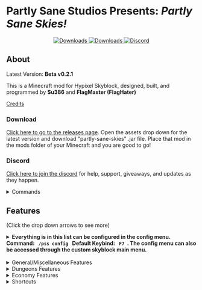 # **Partly Sane Studios Presents:** *Partly Sane Skies!*

<p align="center">
  <a href="https://github.com/PartlySaneStudios/partly-sane-skies/releases" target="_blank">
    <img alt="Downloads" src="https://img.shields.io/github/v/release/PartlySaneStudios/partly-sane-skies?display_name=tag" />
  </a>
  <a href="https://github.com/PartlySaneStudios/partly-sane-skies/releases" target="_blank">
    <img alt="Downloads" src="https://img.shields.io/github/downloads/PartlySaneStudios/partly-sane-skies/total" />
  </a>
  <a href="https://discord.gg/v4PU3WeH7z" target="_blank">
    <img alt="Discord" src="https://img.shields.io/discord/1001847734766145607" />
  </a>
</p>

## About

Latest Version: **Beta v0.2.1**

This is a Minecraft mod for Hypixel Skyblock, designed, built, and programmed by **Su386** and **FlagMaster (FlagHater)**

[Credits](CREDITS.md)

### Download

[Click here to go to the releases page](<https://github.com/PartlySaneStudios/partly-sane-skies/releases>).
 Open the assets drop down for the latest version and download "partly-sane-skies" .jar file. Place that mod in the mods folder of your Minecraft and you are good to go!

### Discord

[Click here to join the discord](https://discord.gg/v4PU3WeH7z) for help, support, giveaways, and updates as they happen.
<details>
  <summary> Commands </summary>

## Commands

``/pss``: A help command for Partly Sane Skies

``/pss config``, ``/pssconfig``: A command to open the PSS Config menu. It can also be keybinded in the vanilla options menu. Default: ``F7``

``/pssdisc``, ``/pssdiscord``: Sends a link to the discord. [Or you can just join here (https://discord.gg/v4PU3WeH7z)](https://discord.gg/v4PU3WeH7z)

``/skillup <username>``, ``/su <username>``: Command to use the skill upgrade recommandation feature. (See Features)

``/pm``, ``/partymanager``: Command to open the Party Manager. It can also be keybinded in the vanilla options menu.

``/permparty``, ``/permp``, ``/pp``: Command to use Permanent Dungeon Party Selector. (See Features)

``/fp``, ``/pf``: Command to use Party All Friends. (See Features)

``/chatalert``, ``/ca``, ``/chal``: Command to use the Chat Alerts System. (See Features)

``/farmnotfier``, ``/fn``, ``/farmnotif``: Command to use the farm notifier system. 

</details>

## Features

(Click the drop down arrows to see more)

<details>
  <summary> <b> Everything is in this list can be configured in the config menu. Command:  <code> /pss config </code> Default Keybind:  <code> F7 </code>. The config menu can also be accessed through the custom skyblock main menu. </b> </summary>

  ![Config Menu](images/config_menu.png)

</details>

<br>

<details>
  <summary> General/Miscellaneous Features </summary>
  
## General/Miscellaneous Features

General and Miscellaneous features.

### Custom Main Menu

Upon start up of Minecraft, a nice, Skyblock themed main menu will display. There are various configurable options from Skyblock-themed backrounds, along with an option to select a random background.

![Custom Main Menu](images/custom_main_menu.png)

### Skill Upgrade Recommendation

A helpful command to help recommend what skill you should upgrade less. Using ``/skillup <username>`` or ``/su <username>`` will provide a list of recommended skills to upgrade.

![Location Banner](images/skill_upgrade.png)

### RNG Drop Banner and Sound

When you get a rare drop, a Pumpkin Dicer or Melon Slicer like pop-up banner will appear, along with a sound, celebrating your drop.

![Custom Main Menu](images/rng_drop_banner.png)

### Custom Sounds for Skyblock

Instead of the normal noteblocks, there is now the option to use computer generated, discord sounds or even live instruments to play sounds such as Skyblock music and sound effects.

### Worm Warning

When you are mining in the Crystal Hollows and a worm or Scatha spawns, you get a message on screen, along with a sound, warning you that a worm has spawned.

### Location Banner

When switching to a new location region on skyblock, an MMO RPG style banner will appear, informing you that you have switched to a new region.

![Location Banner](images/location_banner.png)

### Chat Alerts

Using ``/ca``, you can add and remove specific phrases that will be highlighted when someone says them. Example: If you add the word "``flag``" (using ``/ca add flag``) to Chat Alerts, it will highlight the word and play a notification when someone says it.

![Chat Alerts](images/chat_alerts.png)

### Chat Color

Private messages and messages that are sent in the Party, Guild, Guild Officer, or Skyblock Co-op channels will now have the color of the channel they are sent in.

![Chat Colors](images/chat_color.png)

### Incorrect Pet for Minion Alert

If you do not the right pet selected for leveling up minions, you will be warned so that you never lose any pet EXP because you still have your level 100 dungeon pet activated. An optional World War II (1938-1945) air raid siren can be activated.

### Non Chat Color

Messages sent by nons (non ranked players) can be configured to have the same white as the rest of the chat. This option is off by default but can be turned on in the PSS Config menu.

</details>

<details>
  <summary> Dungeons Features </summary>

## Dungeon Features

### Party Manager

Manage your party and join dungeons with a helpful party manager, with features such as viewing stats, kicking, party transfer buttons, and etc. Included in the Party Manager GUI. You can open it by typing the command ``/pm`` or by using the keybind. Default: ``M``

![Custom Main Menu](images/party_manager.png)

### Watcher Ready, Message, Warning, Siren and Sound

When the watcher is done spawning mobs, a message will appear on your screen, along with an optional sound, party message and World War II (1938-1945) air raid siren incase the previous two don't get your attention..

### Permanent Dungeon Party Selector

Automatically parties everyone in a permanent dungeon party. Using ``/pp`` or ``/permparty``, you have the option to create, party, delete, and add and remove members from your permanent party. You can even add different parties such as an f6Party or a jujuNonCarry party.


### Dungeon Player Rater

At the end of the dungeon, the mod will calculate what percentage of the dungeon was cleared by each player, and how much they contributed, showing you how useful each player was. In a perfectly balanced 5 player party, each player should get 20%
</details>

<details>
  <summary> Economy Features </summary>

## Economy

### No Cookie Warning

Never lose your coins to the void again! When the mod detects you do not have a cookie active, it will warn you to buy a new one. Optionally, it can warn you only if you have a lot of coins in your purse.

### Enhanced Auction Menu and BIN Sniper

A brand new auction house menu that gives you more information on prices, instant inflation, and mark up. Using that information, the menu highlights BIN items that are significantly below their  value (Default: 13% below).

![Custom Main Menu](images/custom_ah.png)

### Garden Shop Trade Cost

Shows you information about the garden shop trades.

![Custom Main Menu](images/garden_trade_cost.png)

### Top Crops to Compost

Shows you information about which crops are the best to use for the composter at the current moment in time

![Top Crops to Compost](images/crop_compost.png)


### Best Bit Shop Profit

A lot of people use the bits accumulated from booster cookies to convert to items to sell on the auction house. Instead of having to guess which items are the best and for what price, it will now recommend to you the items that sell for the most coins per bit.

![Bit Shop Profit](images/bit_shop_profit.png)

### Best Skymart Profit

Shows which items are the most profitable for the copper cost. Which ones have the most coins per copper

![Skymart Profit](images/skymart_profit.png)

</details>

<details>
  <summary> Shortcuts </summary>

## Shortcuts

### Open Wiki Keybind

Using the keybind, it will automatically look up the wiki article for the item you are hovering over. (``NONE`` key by default)

### Pets Menu Keybind

A keybind shortcut to open the pets menu. Customisable in the vanilla options menu. (``NONE`` key by default)

### Crafting Table Menu Keybind

A keybind shortcut to open the crafting table menu. Customisable in the vanilla options menu. (``NONE`` key by default)

### Wardrobe Menu Keybind

A keybind shortcut to open the wardrobe menu. Customisable in the vanilla options menu. (``NONE`` key by default)

### Storage Menu Keybind

A keybind shortcut to open the storage menu. Customisable in the vanilla options menu. (``NONE`` key by default)

### Party All Friends

A command to party all of your active friends. Using ``/fp``, it will party every online member on your friends list.
</details>

